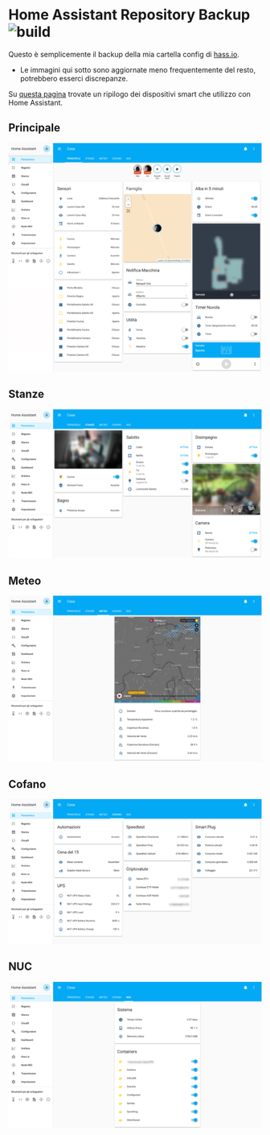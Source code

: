 # Home Assistant Repository Backup ![build](https://travis-ci.org/JohnnyZeta/hassio.svg?branch=master)

Questo è semplicemente il backup della mia cartella config di [hass.io](https://www.home-assistant.io).

* Le immagini qui sotto sono aggiornate meno frequentemente del resto, potrebbero esserci discrepanze.

Su [questa pagina](https://github.com/JohnnyZeta/hassio/tree/master/devices.md) trovate un ripilogo dei dispositivi smart che utilizzo con Home Assistant.

## Principale

![SchedaPrincipale](images/image1.png)

## Stanze

![SchedaStanze](images/image2.png)

## Meteo

![SchedaMeteo](images/image3.png)

## Cofano

![SchedaCofano](images/image4.png)

## NUC

![SchedaNUC](images/image5.png)

